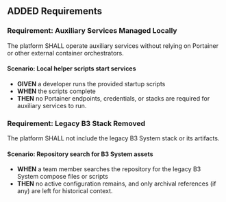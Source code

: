 ## ADDED Requirements

### Requirement: Auxiliary Services Managed Locally
The platform SHALL operate auxiliary services without relying on Portainer or other external container orchestrators.

#### Scenario: Local helper scripts start services
- **GIVEN** a developer runs the provided startup scripts
- **WHEN** the scripts complete
- **THEN** no Portainer endpoints, credentials, or stacks are required for auxiliary services to run.

### Requirement: Legacy B3 Stack Removed
The platform SHALL not include the legacy B3 System stack or its artifacts.

#### Scenario: Repository search for B3 System assets
- **WHEN** a team member searches the repository for the legacy B3 System compose files or scripts
- **THEN** no active configuration remains, and only archival references (if any) are left for historical context.
